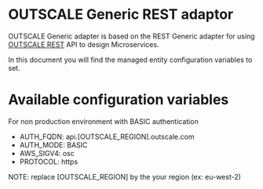 OUTSCALE Generic REST adaptor
====================

OUTSCALE Generic adapter is based on the REST Generic adapter for using [OUTSCALE REST](https://docs.outscale.com/en/userguide/API-Documentation.html) API to design Microservices.

In this document you will find the managed entity configuration variables to set.

# Available configuration variables

For non production environment with BASIC authentication

* AUTH_FQDN: api.[OUTSCALE_REGION].outscale.com 	
* AUTH_MODE: BASIC 	
* AWS_SIGV4: osc 	
* PROTOCOL: https 

NOTE: replace [OUTSCALE_REGION] by the your region (ex: eu-west-2)
